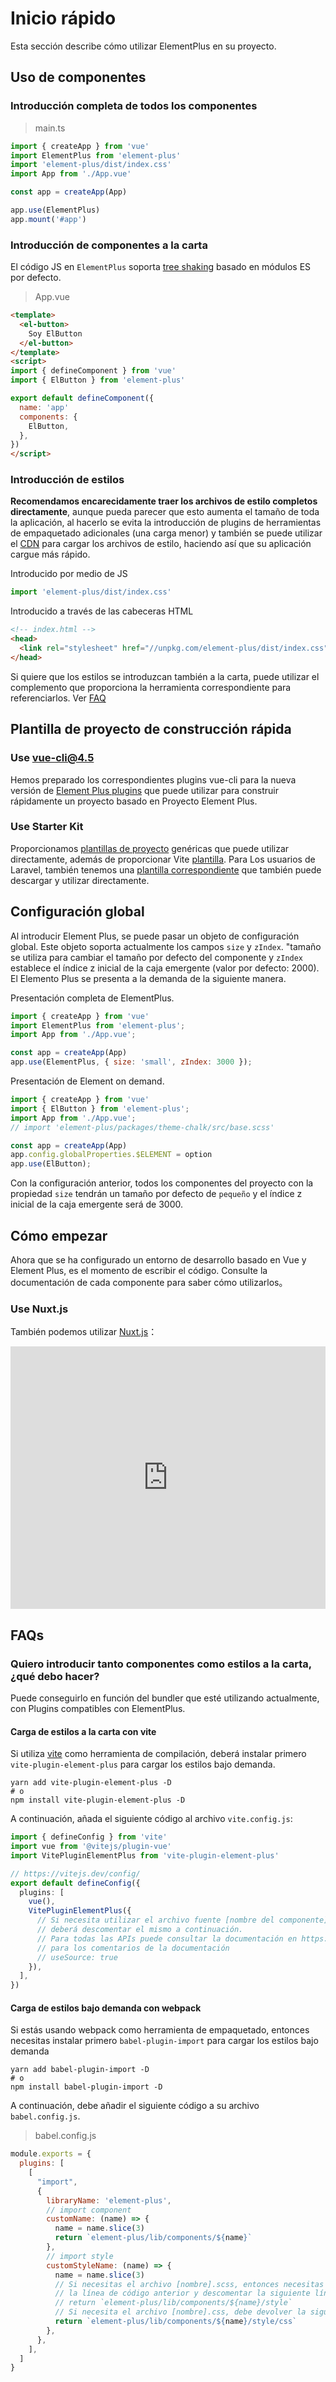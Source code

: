 # Inicio rápido

Esta sección describe cómo utilizar ElementPlus en su proyecto.

## Uso de componentes

### Introducción completa de todos los componentes

> main.ts

```typescript
import { createApp } from 'vue'
import ElementPlus from 'element-plus'
import 'element-plus/dist/index.css'
import App from './App.vue'

const app = createApp(App)

app.use(ElementPlus)
app.mount('#app')
```

### Introducción de componentes a la carta

El código JS en `ElementPlus` soporta
[tree shaking](https://webpack.js.org/guides/tree-shaking/) basado en módulos ES
por defecto.

> App.vue

```html
<template>
  <el-button>
    Soy ElButton
  </el-button>
</template>
<script>
import { defineComponent } from 'vue'
import { ElButton } from 'element-plus'

export default defineComponent({
  name: 'app'
  components: {
    ElButton,
  },
})
</script>
```

### Introducción de estilos

**Recomendamos encarecidamente traer los archivos de estilo completos directamente**,
aunque pueda parecer que esto aumenta el tamaño de toda la aplicación, al hacerlo
se evita la introducción de plugins de herramientas de empaquetado adicionales
(una carga menor) y también se puede utilizar el
[CDN](https://www.cloudflare.com/learning/cdn/what-is-a-cdn/)
para cargar los archivos de estilo, haciendo así que su aplicación cargue más rápido.

Introducido por medio de JS

```typescript
import 'element-plus/dist/index.css'
```

Introducido a través de las cabeceras HTML

```html
<!-- index.html -->
<head>
  <link rel="stylesheet" href="//unpkg.com/element-plus/dist/index.css">
</head>
```

Si quiere que los estilos se introduzcan también a la carta, puede utilizar el
complemento que proporciona la herramienta correspondiente para referenciarlos.
Ver [FAQ](/#/es/component/quickstart#faqs)

## Plantilla de proyecto de construcción rápida

### Use vue-cli@4.5

Hemos preparado los correspondientes plugins vue-cli para la nueva versión de
[Element Plus plugins](https://github.com/element-plus/vue-cli-plugin-element-plus)
que puede utilizar para construir rápidamente un proyecto basado en
Proyecto Element Plus.

### Use Starter Kit

Proporcionamos [plantillas de proyecto](https://github.com/element-plus/element-plus-starter)
genéricas que puede utilizar directamente, además de proporcionar
Vite [plantilla](https://github.com/element-plus/element-plus-vite-starter). Para
Los usuarios de Laravel, también tenemos una
[plantilla correspondiente](https://github.com/element-plus/element-plus-in-laravel-starter)
que también puede descargar y utilizar directamente.

## Configuración global

Al introducir Element Plus, se puede pasar un objeto de configuración global.
Este objeto soporta actualmente los campos `size` y `zIndex`. "tamaño
se utiliza para cambiar el tamaño por defecto del componente y `zIndex` establece
el índice z inicial de la caja emergente (valor por defecto: 2000). El Elemento Plus
se presenta a la demanda de la siguiente manera.

Presentación completa de ElementPlus.

```js
import { createApp } from 'vue'
import ElementPlus from 'element-plus';
import App from './App.vue';

const app = createApp(App)
app.use(ElementPlus, { size: 'small', zIndex: 3000 });
```

Presentación de Element on demand.

```js
import { createApp } from 'vue'
import { ElButton } from 'element-plus';
import App from './App.vue';
// import 'element-plus/packages/theme-chalk/src/base.scss'

const app = createApp(App)
app.config.globalProperties.$ELEMENT = option
app.use(ElButton);
```

Con la configuración anterior, todos los componentes del proyecto con la propiedad
`size` tendrán un tamaño por defecto de `pequeño` y el índice z inicial de la
caja emergente será de 3000.

## Cómo empezar

Ahora que se ha configurado un entorno de desarrollo basado en Vue y Element Plus,
es el momento de escribir el código. Consulte la documentación de cada componente
para saber cómo utilizarlos。

### Use Nuxt.js

También podemos utilizar [Nuxt.js](https://nuxtjs.org)：

<div class="glitch-embed-wrap" style="height: 420px; width: 100%;">
  <iframe src="https://glitch.com/embed/#!/embed/nuxt-with-element?path=nuxt.config.js&previewSize=0&attributionHidden=true" alt="nuxt-with-element on glitch" style="height: 100%; width: 100%; border: 0;"></iframe>
</div>

## FAQs

### Quiero introducir tanto componentes como estilos a la carta, ¿qué debo hacer?

Puede conseguirlo en función del bundler que esté utilizando actualmente, con
Plugins compatibles con ElementPlus.

#### Carga de estilos a la carta con vite

Si utiliza [vite](https://vitejs.dev) como herramienta de compilación, deberá instalar
primero `vite-plugin-element-plus` para cargar los estilos bajo demanda.

```shell
yarn add vite-plugin-element-plus -D
# o
npm install vite-plugin-element-plus -D
```

A continuación, añada el siguiente código al archivo `vite.config.js`:

```typescript
import { defineConfig } from 'vite'
import vue from '@vitejs/plugin-vue'
import VitePluginElementPlus from 'vite-plugin-element-plus'

// https://vitejs.dev/config/
export default defineConfig({
  plugins: [
    vue(),
    VitePluginElementPlus({
      // Si necesita utilizar el archivo fuente [nombre del componente].scss,
      // deberá descomentar el mismo a continuación.
      // Para todas las APIs puede consultar la documentación en https://github.com/element-plus/vite-plugin-element-plus
      // para los comentarios de la documentación
      // useSource: true
    }),
  ],
})

```

#### Carga de estilos bajo demanda con webpack

Si estás usando webpack como herramienta de empaquetado, entonces necesitas instalar
primero `babel-plugin-import` para cargar los estilos bajo demanda

```shell
yarn add babel-plugin-import -D
# o
npm install babel-plugin-import -D
```

A continuación, debe añadir el siguiente código a su archivo `babel.config.js`.

> babel.config.js

```javascript
module.exports = {
  plugins: [
    [
      "import",
      {
        libraryName: 'element-plus',
        // import component
        customName: (name) => {
          name = name.slice(3)
          return `element-plus/lib/components/${name}`
        },
        // import style
        customStyleName: (name) => {
          name = name.slice(3)
          // Si necesitas el archivo [nombre].scss, entonces necesitas comentar
          // la línea de código anterior y descomentar la siguiente línea de código
          // return `element-plus/lib/components/${name}/style`
          // Si necesita el archivo [nombre].css, debe devolver la siguiente línea
          return `element-plus/lib/components/${name}/style/css`
        },
      },
    ],
  ]
}
```
